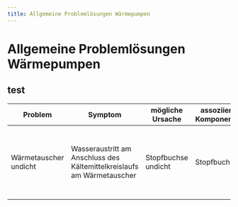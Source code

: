 ```yaml
---
title: Allgemeine Problemlösungen Wärmepumpen
---
```


# Allgemeine Problemlösungen Wärmepumpen
## test
| Problem | Symptom | mögliche Ursache | assoziierte Komponenten | Problembehebung |
| --- | --- | --- | --- | --- |
| Wärmetauscher undicht | Wasseraustritt am Anschluss des Kältemittelkreislaufs am Wärmetauscher | Stopfbuchse undicht | Stopfbuchse | Möglichkeit 1: Mutter an Stopfbuchse ***vorsichtig*** anziehen Möglichkeit 2: Stopfbuchse ersetzen |
